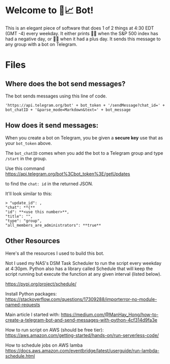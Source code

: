 # Welcome to 🌈📈 Bot!

This is an elegant piece of software that does 1 of 2 things at 4:30 EDT (GMT -4) every weekday. It either prints 🌈🐻 when the S&P 500 index has had a negative day, or 🌈🐂 when it had a plus day. It sends this message to any group with a bot on Telegram.

# Files

## Where does the bot send messages?

The bot sends messages using this line of code.

	'https://api.telegram.org/bot' + bot_token + '/sendMessage?chat_id=' + bot_chatID + '&parse_mode=Markdown&text=' + bot_message


## How does it send messages:

When you create a bot on Telegram, you be given a **secure key** use that as your ``bot_token`` above.

The ``bot_chatID`` comes when you add the bot to a Telegram group and type ``/start`` in the group.

Use this command
	https://api.telegram.org/bot%3Cbot_token%3E/getUpdates

to find the ``chat: id`` in the returned JSON.
	
It'll look similar to this:

	> "update_id": ,
	"chat": **{**
	"id": **<use this number>**,
	"title": "",
	"type": "group",
	"all_members_are_administrators": **true**

## Other Resources

Here's all the resources I used to build this bot.

Not I used my NAS's DSM Task Scheduler to run the script every weekday at 4:30pm. Python also has a library called Schedule that will keep the script running but execute the function at any given interval (listed below).

https://pypi.org/project/schedule/

Install Python packages:
https://stackoverflow.com/questions/17309288/importerror-no-module-named-requests

Main article I started with:
https://medium.com/@ManHay_Hong/how-to-create-a-telegram-bot-and-send-messages-with-python-4cf314d9fa3e

How to run script on AWS (should be free tier):
https://aws.amazon.com/getting-started/hands-on/run-serverless-code/

How to schedule jobs on AWS lamba
https://docs.aws.amazon.com/eventbridge/latest/userguide/run-lambda-schedule.html
